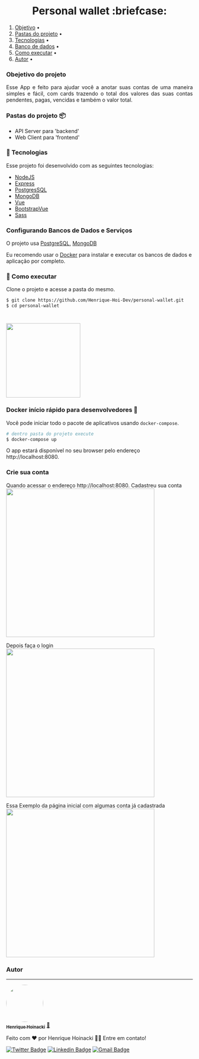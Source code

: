 <h1 align="center">Personal wallet  :briefcase:</h1>

<ol>
  <li><a href="#obejetivo do projeto">Objetivo</a> •</li>
  <li><a href="#pastas do projeto">Pastas do projeto</a> •</li>
  <li><a href="#Tecnologia">Tecnologias</a> •</li> 
  <li><a href="#configurando Bancos de Dados e Serviços">Banco de dados</a> •</li> 
  <li><a href="#como executar">Como executar</a> •</li>  
  <li><a href="#autor">Autor</a> •</li>  
</ol>

### Obejetivo do projeto

  <p align="justify">Esse App e feito para ajudar você a anotar suas contas de uma maneira simples e fácil, com cards trazendo o total dos valores das suas contas pendentes, pagas, vencidas e também o valor total.</p>

### Pastas do projeto :package:

- API Server para 'backend'
- Web Client para 'frontend'

### 🧪 Tecnologias

Esse projeto foi desenvolvido com as seguintes tecnologias:

- [NodeJS](https://nodejs.org/en/)
- [Express](https://expressjs.com/pt-br/)
- [PostgresSQL](https://www.postgresql.org/)
- [MongoDB](https://www.mongodb.com/)
- [Vue](https://vuejs.org/)
- [BootstrapVue](https://bootstrap-vue.org/)
- [Sass](https://sass-lang.com/)

### Configurando Bancos de Dados e Serviços

O projeto usa [PostgreSQL](https://www.postgresql.org), [MongoDB](https://www.mongodb.com)

Eu recomendo usar o [Docker](https://www.docker.com) para instalar e executar os bancos de dados e aplicação por completo.

### 🚀 Como executar

Clone o projeto e acesse a pasta do mesmo.

```bash
$ git clone https://github.com/Henrique-Hoi-Dev/personal-wallet.git
$ cd personal-wallet
```

<h1>
  <a href="https://www.docker.com/">
    <img src="https://www.mundodocker.com.br/wp-content/uploads/2015/06/docker_facebook_share.png" width="200px">
  </a>
</h1>

### Docker início rápido para desenvolvedores :electric_plug:

Você pode iniciar todo o pacote de aplicativos usando `docker-compose`.

```bash
# dentro pasta do projeto execute
$ docker-compose up
```

O app estará disponível no seu browser pelo endereço http://localhost:8080.

### Crie sua conta

Quando acessar o endereço http://localhost:8080.
Cadastreu sua conta
<img src="https://files.fm/thumb_show.php?i=e2mse5a6v" width="400px">

Depois faça o login
<img src="https://files.fm/thumb_show.php?i=f5q9jnwqw" width="400px">

Essa Exemplo da página inicial com algumas conta já cadastrada
<img src="https://files.fm/thumb_show.php?i=wfnb6bm4a" width="400px">

### Autor

---

<a href="https://henrique-hoi-dev.github.io/portfolio/img/avatar.a10a14e0.jpeg">
 <img style="border-radius: 50%;" src="https://avatars.githubusercontent.com/u/62766753?v=4" width="100px;" alt=""/>
 <br />
 <sub><b>Henrique Hoinacki</b></sub></a> <a href="https://henrique-hoi-dev.github.io/portfolio/" title="Rocketseat">🚀</a>

Feito com ❤️ por Henrique Hoinacki 👋🏽 Entre em contato!

[![Twitter Badge](https://img.shields.io/badge/-@henriquehoi-1ca0f1?style=flat-square&labelColor=1ca0f1&logo=twitter&logoColor=white&link=https://twitter.com/HenriqueHoi)](https://twitter.com/HenriqueHoi) [![Linkedin Badge](https://img.shields.io/badge/-Henrique-blue?style=flat-square&logo=Linkedin&logoColor=white&link=https://www.linkedin.com/in/tgmarinho/)](https://www.linkedin.com/in/henrique-hoinacki-a98b851a5/)
[![Gmail Badge](https://img.shields.io/badge/-riqueah@gmail.com-c14438?style=flat-square&logo=Gmail&logoColor=white&link=mailto:tgmarinho@gmail.com)](mailto:riqueah@gmail.com)
